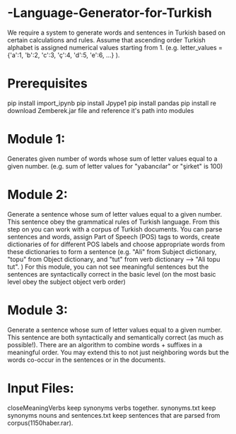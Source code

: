 # -Language-Generator-for-Turkish
We require a system to generate words and sentences in Turkish based on certain calculations and rules. Assume that ascending order Turkish alphabet is assigned numerical values starting from 1. (e.g. letter_values = {'a':1, 'b':2, 'c':3, 'ç':4, 'd':5, 'e':6, ...} ).

# Prerequisites

pip install import_ipynb
pip install Jpype1
pip install pandas 
pip install re
download Zemberek.jar file and reference it's path into modules

# Module 1: 
Generates given number of words whose sum of letter values equal to a given number.
(e.g. sum of letter values for "yabancılar" or "şirket" is 100)

# Module 2: 
Generate a sentence whose sum of letter values equal to a given number.
This sentence obey the grammatical rules of Turkish language. From this step on you can work with a corpus of Turkish documents. You can parse sentences and words, assign Part of Speech (POS) tags to words, create dictionaries of for different POS labels and choose appropriate words from these dictionaries to form a sentence (e.g. "Ali" from Subject dictionary, "topu" from Object dictionary, and "tut" from verb dictionary --> "Ali topu tut". )
For this module, you can not see meaningful sentences but the sentences are syntactically correct in the basic level (on the most basic level obey the subject object verb order)

# Module 3: 
Generate a sentence whose sum of letter values equal to a given number. This sentence are both syntactically and semantically correct (as much as possible!).
There are an algorithm to combine words + suffixes in a meaningful order. You may extend this to not just neighboring words but the words co-occur in the sentences or in the documents.

# Input Files:

closeMeaningVerbs keep synonyms verbs together.
synonyms.txt keep synonyms nouns and sentences.txt keep sentences that are parsed from corpus(1150haber.rar).
